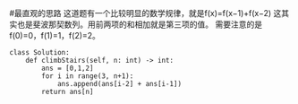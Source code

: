 #最直观的思路
这道题有一个比较明显的数学规律，就是f(x)=f(x−1)+f(x−2)
这其实也是斐波那契数列。用前两项的和相加就是第三项的值。
需要注意的是 f(0)=0，f(1)=1，f(2)=2。

```shell
class Solution:
    def climbStairs(self, n: int) -> int:
        ans = [0,1,2]
        for i in range(3, n+1):
            ans.append(ans[i-2] + ans[i-1])
        return ans[n]

```

